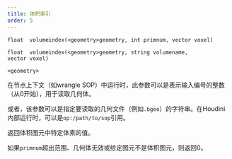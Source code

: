 ```yaml
---
title: 体积索引
order: 5
---
```


`float  volumeindex(<geometry>geometry, int primnum, vector voxel)`

`float  volumeindex(<geometry>geometry, string volumename, vector voxel)`

`<geometry>`

在节点上下文（如wrangle SOP）中运行时，此参数可以是表示输入编号的整数（从0开始），用于读取几何体。

或者，该参数可以是指定要读取的几何文件（例如`.bgeo`）的字符串。在Houdini内部运行时，可以是`op:/path/to/sop`引用。

返回体积图元中特定体素的值。

如果`primnum`超出范围、几何体无效或给定图元不是体积图元，则返回0。